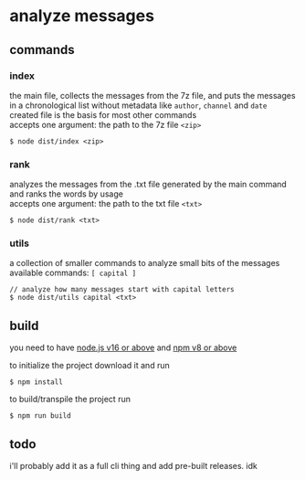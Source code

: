# analyze messages

## commands

### index

the main file, collects the messages from the 7z file, and puts the messages in a chronological list without metadata like `author`, `channel` and `date`  
created file is the basis for most other commands  
accepts one argument: the path to the 7z file `<zip>`

```
$ node dist/index <zip>
```

### rank

analyzes the messages from the .txt file generated by the main command and ranks the words by usage  
accepts one argument: the path to the txt file `<txt>`

```
$ node dist/rank <txt>
```

### utils

a collection of smaller commands to analyze small bits of the messages  
available commands: `[ capital ]`

```
// analyze how many messages start with capital letters
$ node dist/utils capital <txt>
```

## build

you need to have [node.js v16 or above](https://nodejs.org/en/) and [npm v8 or above](https://www.npmjs.com/package/npm)

to initialize the project download it and run

```
$ npm install
```

to build/transpile the project run

```
$ npm run build
```

## todo

i'll probably add it as a full cli thing and add pre-built releases. idk
